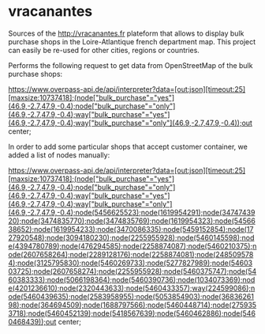 # vracanantes
Sources of the http://vracanantes.fr plateform that allows to display bulk purchase shops in the Loire-Atlantique french department map. This project can easily be re-used for other cities, regions or countries.

Performs the following request to get data from OpenStreetMap of the bulk purchase shops: 

https://www.overpass-api.de/api/interpreter?data=[out:json][timeout:25][maxsize:10737418];(node["bulk_purchase"="yes"](46.9,-2.7,47.9,-0.4);node["bulk_purchase"="only"](46.9,-2.7,47.9,-0.4);way["bulk_purchase"="yes"](46.9,-2.7,47.9,-0.4);way["bulk_purchase"="only"](46.9,-2.7,47.9,-0.4));out center;

In order to add some particular shops that accept customer container, we added a list of nodes manually:

https://www.overpass-api.de/api/interpreter?data=[out:json][timeout:25][maxsize:10737418];(node["bulk_purchase"="yes"](46.9,-2.7,47.9,-0.4);node["bulk_purchase"="only"](46.9,-2.7,47.9,-0.4);way["bulk_purchase"="yes"](46.9,-2.7,47.9,-0.4);way["bulk_purchase"="only"](46.9,-2.7,47.9,-0.4);node(5456625523);node(1619954291);node(3474743920);node(3474835770);node(3474835769);node(1619954323);node(5456638652);node(1619954233);node(3470086335);node(5459152854);node(1727920548);node(3094180230);node(2255955928);node(5460145598);node(4394780789);node(476294585);node(2258874087);node(5460210375);node(2607658264);node(2289128176);node(2258874081);node(2485095784);node(3125795830);node(5460269733);node(5277827989);node(5460303725);node(2607658274);node(2255955928);node(5460375747);node(5460383333);node(5066198364);node(5460390736);node(1034073369);node(4201236610);node(2320443633);node(5460433357);way(224599086);node(5460439635);node(2583958955);node(5053854903);node(3683626198);node(364694509);node(1688797566);node(5460448714);node(2759353718);node(5460452139);node(5418567639);node(5460462886);node(5460468439));out center;

